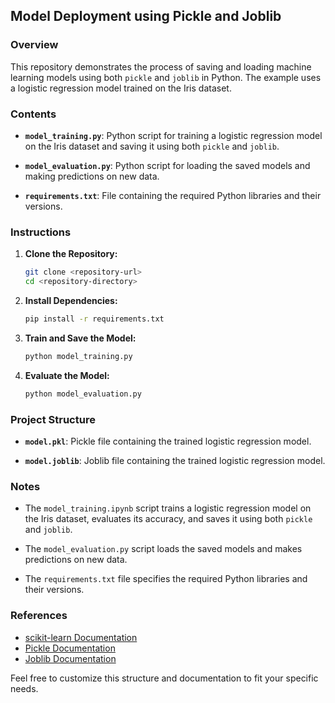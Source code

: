 ## Model Deployment using Pickle and Joblib

### Overview

This repository demonstrates the process of saving and loading machine learning models using both `pickle` and `joblib` in Python. The example uses a logistic regression model trained on the Iris dataset.

### Contents

- **`model_training.py`**: Python script for training a logistic regression model on the Iris dataset and saving it using both `pickle` and `joblib`.

- **`model_evaluation.py`**: Python script for loading the saved models and making predictions on new data.

- **`requirements.txt`**: File containing the required Python libraries and their versions.

### Instructions

1. **Clone the Repository:**
   ```bash
   git clone <repository-url>
   cd <repository-directory>
   ```

2. **Install Dependencies:**
   ```bash
   pip install -r requirements.txt
   ```

3. **Train and Save the Model:**
   ```bash
   python model_training.py
   ```

4. **Evaluate the Model:**
   ```bash
   python model_evaluation.py
   ```

### Project Structure

- **`model.pkl`**: Pickle file containing the trained logistic regression model.

- **`model.joblib`**: Joblib file containing the trained logistic regression model.

### Notes

- The `model_training.ipynb` script trains a logistic regression model on the Iris dataset, evaluates its accuracy, and saves it using both `pickle` and `joblib`.

- The `model_evaluation.py` script loads the saved models and makes predictions on new data.

- The `requirements.txt` file specifies the required Python libraries and their versions.

### References

- [scikit-learn Documentation](https://scikit-learn.org/stable/documentation.html)
- [Pickle Documentation](https://docs.python.org/3/library/pickle.html)
- [Joblib Documentation](https://joblib.readthedocs.io/en/latest/)

Feel free to customize this structure and documentation to fit your specific needs.